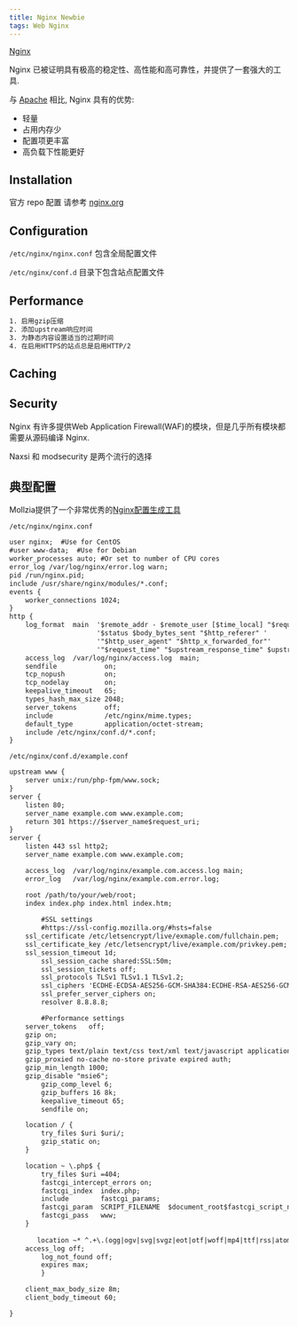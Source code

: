 ```yaml
---
title: Nginx Newbie
tags: Web Nginx
---
```

[Nginx][nginx]

Nginx 已被证明具有极高的稳定性、高性能和高可靠性，并提供了一套强大的工具.
<!--more-->
与 [Apache][apache] 相比, Nginx 具有的优势:

+ 轻量
+ 占用内存少
+ 配置项更丰富
+ 高负载下性能更好

## Installation
官方 repo 配置 请参考 [nginx.org](http://nginx.org/en/linux_packages.html)

## Configuration
`/etc/nginx/nginx.conf` 包含全局配置文件

`/etc/nginx/conf.d` 目录下包含站点配置文件

## Performance
```txt
1. 启用gzip压缩
2. 添加upstream响应时间
3. 为静态内容设置适当的过期时间
4. 在启用HTTPS的站点总是启用HTTP/2
```

## Caching

## Security
Nginx 有许多提供Web Application Firewall(WAF)的模块，但是几乎所有模块都需要从源码编译 Nginx.

Naxsi 和 modsecurity 是两个流行的选择

## 典型配置
Mollzia提供了一个非常优秀的[Nginx配置生成工具](https://ssl-config.mozilla.org/)

`/etc/nginx/nginx.conf`
```txt
user nginx;  #Use for CentOS
#user www-data;  #Use for Debian
worker_processes auto; #Or set to number of CPU cores
error_log /var/log/nginx/error.log warn;
pid /run/nginx.pid;
include /usr/share/nginx/modules/*.conf;
events {
    worker_connections 1024;
}
http {
    log_format  main  '$remote_addr - $remote_user [$time_local] "$request" '
                      '$status $body_bytes_sent "$http_referer" '
                      '"$http_user_agent" "$http_x_forwarded_for"'
                      '"$request_time" "$upstream_response_time" $upstream_cache_status';
    access_log  /var/log/nginx/access.log  main;
    sendfile            on;
    tcp_nopush          on;
    tcp_nodelay         on;
    keepalive_timeout   65;
    types_hash_max_size 2048;
    server_tokens       off;
    include             /etc/nginx/mime.types;
    default_type        application/octet-stream;
    include /etc/nginx/conf.d/*.conf;
}
```

`/etc/nginx/conf.d/example.conf`
```txt
upstream www {
	server unix:/run/php-fpm/www.sock;
}
server {
	listen 80;
	server_name example.com www.example.com;
	return 301 https://$server_name$request_uri;
}
server {
	listen 443 ssl http2;
	server_name example.com www.example.com;

	access_log	/var/log/nginx/example.com.access.log main;
	error_log	/var/log/nginx/example.com.error.log;

	root /path/to/your/web/root;
	index index.php index.html index.htm;
	
        #SSL settings
        #https://ssl-config.mozilla.org/#hsts=false
	ssl_certificate /etc/letsencrypt/live/exmaple.com/fullchain.pem;
	ssl_certificate_key /etc/letsencrypt/live/example.com/privkey.pem;
	ssl_session_timeout 1d;
        ssl_session_cache shared:SSL:50m;
        ssl_session_tickets off;
        ssl_protocols TLSv1 TLSv1.1 TLSv1.2;
        ssl_ciphers 'ECDHE-ECDSA-AES256-GCM-SHA384:ECDHE-RSA-AES256-GCM-SHA384:ECDHE-ECDSA-CHACHA20-POLY1305:ECDHE-RSA-CHACHA20-POLY1305:ECDHE-ECDSA-AES128-GCM-SHA256:ECDHE-RSA-AES128-GCM-SHA256:ECDHE-ECDSA-AES256-SHA384:ECDHE-RSA-AES256-SHA384:ECDHE-ECDSA-AES128-SHA256:ECDHE-RSA-AES128-SHA256';
        ssl_prefer_server_ciphers on;
        resolver 8.8.8.8;

        #Performance settings
	server_tokens	off;
	gzip on;
	gzip_vary on;
	gzip_types text/plain text/css text/xml text/javascript application/json application/x-javascript application/javascript application/xhtml+xml application/xml application/atom+xml application/xml+rss font/opentype image/svg+xml image/x-icon;
	gzip_proxied no-cache no-store private expired auth;
	gzip_min_length 1000;
	gzip_disable "msie6";
        gzip_comp_level 6;
        gzip_buffers 16 8k;
        keepalive_timeout 65;
        sendfile on;

	location / {
		try_files $uri $uri/;
		gzip_static on;
	}

	location ~ \.php$ {
		try_files $uri =404;
		fastcgi_intercept_errors on;
		fastcgi_index  index.php;
		include        fastcgi_params;
		fastcgi_param  SCRIPT_FILENAME  $document_root$fastcgi_script_name;
		fastcgi_pass   www;
	}
	
       location ~* ^.+\.(ogg|ogv|svg|svgz|eot|otf|woff|mp4|ttf|rss|atom|jpg|jpeg|gif|png|ico|zip|tgz|gz|rar|bz2|doc|xls|exe|ppt|tar|mid|midi|wav|bmp|rtf|js|css|pdf)$ {
	access_log off; 
        log_not_found off; 
        expires max;
        }

	client_max_body_size 8m;
	client_body_timeout 60;

}
```

[nginx]: http://nginx.org/
[apache]: https://httpd.apache.org/